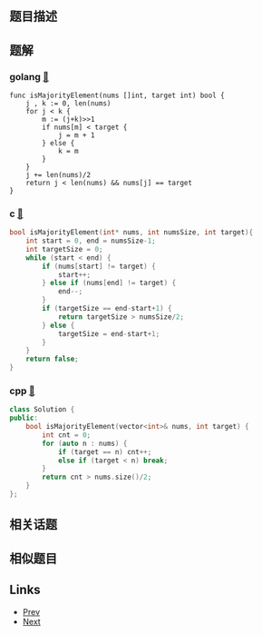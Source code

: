 
# [](https://leetcode-cn.com/problems/check-if-a-number-is-majority-element-in-a-sorted-array)

## 题目描述



## 题解

### golang [🔗](check-if-a-number-is-majority-element-in-a-sorted-array.go) 
```golang
func isMajorityElement(nums []int, target int) bool {
    j , k := 0, len(nums)
    for j < k {
        m := (j+k)>>1
        if nums[m] < target {
            j = m + 1
        } else {
            k = m
        }
    }
    j += len(nums)/2
    return j < len(nums) && nums[j] == target
}
```
### c [🔗](check-if-a-number-is-majority-element-in-a-sorted-array.c) 
```c
bool isMajorityElement(int* nums, int numsSize, int target){
    int start = 0, end = numsSize-1;
    int targetSize = 0;
    while (start < end) {
        if (nums[start] != target) {
            start++;
        } else if (nums[end] != target) {
            end--;
        }
        if (targetSize == end-start+1) {
            return targetSize > numsSize/2;
        } else {
            targetSize = end-start+1;
        }
    }
    return false;
}
```
### cpp [🔗](check-if-a-number-is-majority-element-in-a-sorted-array.cpp) 
```cpp
class Solution {
public:
    bool isMajorityElement(vector<int>& nums, int target) {
        int cnt = 0;
        for (auto n : nums) {
            if (target == n) cnt++;
            else if (target < n) break;
        }
        return cnt > nums.size()/2;
    }
};
```


## 相关话题



## 相似题目



## Links

- [Prev](../two-sum-less-than-k/README.md) 
- [Next](../binary-search-tree-to-greater-sum-tree/README.md) 

